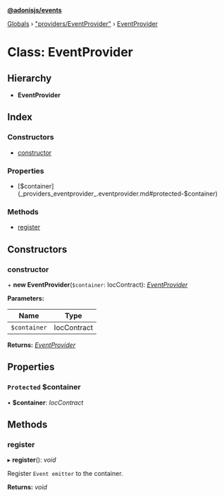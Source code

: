 **[@adonisjs/events](../README.md)**

[Globals](../README.md) › [&quot;providers/EventProvider&quot;](../modules/_providers_eventprovider_.md) › [EventProvider](_providers_eventprovider_.eventprovider.md)

# Class: EventProvider

## Hierarchy

* **EventProvider**

## Index

### Constructors

* [constructor](_providers_eventprovider_.eventprovider.md#constructor)

### Properties

* [$container](_providers_eventprovider_.eventprovider.md#protected-$container)

### Methods

* [register](_providers_eventprovider_.eventprovider.md#register)

## Constructors

###  constructor

\+ **new EventProvider**(`$container`: IocContract): *[EventProvider](_providers_eventprovider_.eventprovider.md)*

**Parameters:**

Name | Type |
------ | ------ |
`$container` | IocContract |

**Returns:** *[EventProvider](_providers_eventprovider_.eventprovider.md)*

## Properties

### `Protected` $container

• **$container**: *IocContract*

## Methods

###  register

▸ **register**(): *void*

Register `Event emitter` to the container.

**Returns:** *void*